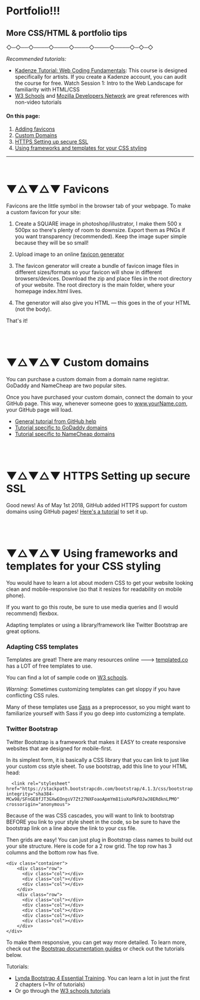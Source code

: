 
# Portfolio!!!
## More CSS/HTML & portfolio tips

 ◇─◇──◇────◇────◇────◇────◇────◇─◇─◇
<br />

*Recommended tutorials:*
* [Kadenze Tutorial: Web Coding Fundamentals](https://www.kadenze.com/courses/web-coding-fundamentals-for-artists/info): This course is designed specifically for artists. If you create a Kadenze account, you can audit the course for free. Watch Session 1: Intro to the Web Landscape for familiarity with HTML/CSS
* [W3 Schools](https://www.w3schools.com/) and [Mozilla Developers Network](https://developer.mozilla.org/en-US/docs/Learn/HTML) are great references with non-video tutorials


#### On this page:

1. [Adding favicons](#-favicons)
2. [Custom Domains](#-custom-domains)
3. [HTTPS Setting up secure SSL](#-https-setting-up-secure-ssl)
4. [Using frameworks and templates for your CSS styling](#-using-frameworks-and-templates-for-your-css-styling)



---
<br>



# ▼△▼△▼ Favicons


Favicons are the little symbol in the browser tab of your webpage. To make a custom favicon for your site:

1. Create a SQUARE image in photoshop/illustrator, I make them 500 x 500px so there's plenty of room to downsize. Export them as PNGs if you want transparency (recommended). Keep the image super simple because they will be so small!

2. Upload image to an online [favicon generator](https://realfavicongenerator.net/)

3. The favicon generator will create a bundle of favicon image files in different sizes/formats so your favicon will show in different browsers/devices. Download the zip and place files in the root directory of your website. The root directory is the main folder, where your homepage index.html lives.

4. The generator will also give you HTML — this goes in the <head> of your HTML (not the body).

That's it!


<br>
<br>

# ▼△▼△▼ Custom domains


You can purchase a custom domain from a domain name registrar. GoDaddy and NameCheap are two popular sites.

Once you have purchased your custom domain, connect the domain to your GitHub page. This way, whenever someone goes to www.yourName.com, your GitHub page will load.

* [General tutorial from GitHub help](https://help.github.com/articles/quick-start-setting-up-a-custom-domain/)
* [Tutorial specific to GoDaddy domains](https://medium.com/@LovettLovett/github-pages-godaddy-f0318c2f25a)
* [Tutorial specific to NameCheap domains](http://davidensinger.com/2013/03/setting-the-dns-for-github-pages-on-namecheap/)


<br>
<br>

# ▼△▼△▼ HTTPS Setting up secure SSL

Good news! As of May 1st 2018, GitHub added HTTPS support for custom domains using GitHub pages! [Here's a tutorial](https://blog.github.com/2018-05-01-github-pages-custom-domains-https/) to set it up.

<br>
<br>

# ▼△▼△▼ Using frameworks and templates for your CSS styling

You would have to learn a lot about modern CSS to get your website looking clean and mobile-responsive (so that it resizes for readability on mobile phone).

If you want to go this route, be sure to use media queries and (I would recommend) flexbox.

Adapting templates or using a library/framework like Twitter Bootstrap are great options.

### Adapting CSS templates

Templates are great! There are many resources online ---> [templated.co](https://templated.co/) has a LOT of free templates to use.

You can find a lot of sample code on [W3 schools](https://www.w3schools.com/css/default.asp).

*Warning*: Sometimes customizing templates can get sloppy if you have conflicting CSS rules.

Many of these templates use [Sass](https://sass-lang.com/) as a preprocessor, so you might want to familiarize yourself with Sass if you go deep into customizing a template.

### Twitter Bootstrap

Twitter Bootstrap is a framework that makes it EASY to create responsive websites that are designed for mobile-first.

In its simplest form, it is basically a CSS library that you can link to just like your custom css style sheet. To use bootstrap, add this line to your HTML head:

      <link rel="stylesheet" href="https://stackpath.bootstrapcdn.com/bootstrap/4.1.3/css/bootstrap.min.css" integrity="sha384-MCw98/SFnGE8fJT3GXwEOngsV7Zt27NXFoaoApmYm81iuXoPkFOJwJ8ERdknLPMO" crossorigin="anonymous">


Because of the was CSS cascades, you will want to link to bootstrap BEFORE you link to your  style sheet in the code, so be sure to have the bootstrap link on a line above the link to your css file.

Then grids are easy! You can just plug in Bootstrap class names to build out your site structure. Here is code for a 2 row grid. The top row has 3 columns and the bottom row has five.

    <div class="container">
        <div class="row">
          <div class="col"></div>
          <div class="col"></div>
          <div class="col"></div>
        </div>
        <div class="row">
          <div class="col"></div>
          <div class="col"></div>
          <div class="col"></div>
          <div class="col"></div>
          <div class="col"></div>
        </div>
    </div>

To make them responsive, you can get way more detailed. To learn more, check out the [Bootstrap documentation guides](https://getbootstrap.com/docs/4.1/layout/grid/) or check out the tutorials below.

Tutorials:
* [Lynda Bootstrap 4 Essential Training](https://www.lynda.com/Bootstrap-tutorials/Bootstrap-4-Essential-Training/372545-2.html). You can learn a lot in just the first 2 chapters (~1hr of tutorials)
* Or go through the [W3 schools tutorials](https://www.w3schools.com/bootstrap4/default.asp)

<br>
<br>
